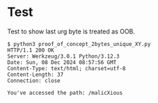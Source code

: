 Test
====

Test to show last urg byte is treated as OOB.
```
$ python3 proof_of_concept_2bytes_unique_XY.py 
HTTP/1.1 200 OK
Server: Werkzeug/3.0.1 Python/3.12.3
Date: Sun, 08 Dec 2024 08:57:56 GMT
Content-Type: text/html; charset=utf-8
Content-Length: 37
Connection: close

You've accessed the path: /malicXious
```
